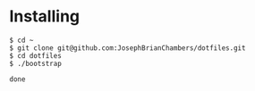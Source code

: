 # Installing

```
$ cd ~
$ git clone git@github.com:JosephBrianChambers/dotfiles.git
$ cd dotfiles
$ ./bootstrap

done
```
